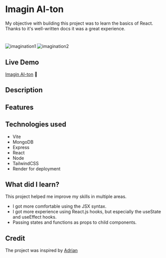 # Imagin AI-ton
My objective with building this project was to learn the basics of React. Thanks to it's well-written docs it was a great experience.

#
![imagination1](https://user-images.githubusercontent.com/67967688/222919403-3154a79b-3e1f-4d62-a32a-0e6737d8c229.PNG)
![imagination2](https://user-images.githubusercontent.com/67967688/222919409-4c705844-4474-44d3-ab25-3a22f3d72682.PNG)






##  Live Demo

[Imagin AI-ton](https://imagin-ai-ton-app.onrender.com/) 
:rocket:

## Description



## Features


 
## Technologies used
- Vite
- MongoDB
- Express
- React
- Node
- TailwindCSS
- Render for deployment

## What did I learn?
This project helped me improve my skills in multiple areas.
- I got more comfortable using the JSX syntax.
- I got more experience using React.js hooks, but especially the useState and useEffect hooks.
- Passing states and functions as props to child components.

## Credit
The project was inspired by [Adrian](https://www.jsmastery.pro/)
